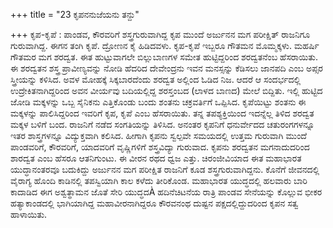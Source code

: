 +++
title = "23 ಕೃಪನನುಜೆಯನು ತನ್ದು"

+++
ಕೃಪ-ಕೃಪೆ : ಪಾಂಡವ, ಕೌರವರಿಗೆ ಶಸ್ತ್ರಗುರುವಾಗಿದ್ದ ಕೃಪ ಮುಂದೆ ಅರ್ಜುನನ ಮಗ ಪರೀಕ್ಷಿತ್ ರಾಜನಿಗೂ ಗುರುವಾಗಿದ್ದ. ಈಗನ ತಂಗಿ ಕೃಪೆ. ದ್ರೋಣನ ಕೈ ಹಿಡಿದವಳು. ಕೃಪ-ಕೃಪೆ ಇಬ್ಬರೂ ಗೌತಮನ ಮೊಮ್ಮಕ್ಕಳು. ಮಹರ್ಷಿ ಗೌತಮರ ಮಗ ಶರದ್ವತ. ಈತ ಹುಟ್ಟುವಾಗಲೇ ಬಿಲ್ಲುಬಾಣಗಳ ಸಮೇತ ಹುಟ್ಟಿದ್ದರಿಂದ ಶರದ್ವತನೆಂಬ ಹೆಸರಾಯಿತು. ಈ ಶರದ್ವತನ ಶಸ್ತ್ರ ಪ್ರಾವೀಣ್ಯವನ್ನು ನೋಡಿ ಹೆದರಿದ ದೇವೇಂದ್ರನು ಇವನ ಮನಸ್ಸನ್ನು ಕೆಡಿಸಲು ಜಾನಪದಿ ಎಂಬ ಅಪ್ಸರ ಸ್ತ್ರೀಯನ್ನು ಕಳಿಸಿದ. ಅವಳ ಮೋಹಕ್ಕೆ ಸಿಕ್ಕಬಾರದೆಂದು ಶರದ್ವತ ಅಲ್ಲಿಂದ ಓಡಿದ ನಿಜ. ಆದರೆ ಆ ಸಂದರ್ಭದಲ್ಲಿ ಉದ್ರೇಕಿತನಾಗಿದ್ದರಿಂದ ಅವನ ವೀರ್ಯವು ಬದಿಯಲ್ಲಿದ್ದ ಶರಸ್ತಂಬದ (ಲಾಳದ ಬಾಣದ) ಮೇಲೆ ಬಿದ್ದಿತು. ಇಲ್ಲಿ ಹುಟ್ಟಿದ ಜೋಡಿ ಮಕ್ಕಳನ್ನು ಒಬ್ಬ ಸೈನಿಕನು ಎತ್ತಿಕೊಂಡು ಬಂದು ಶಂತನು ಚಕ್ರವರ್ತಿಗೆ ಒಪ್ಪಿಸಿದ. ಕೃಪೆಯಿಟ್ಟು ಶಂತನು ಈ ಮಕ್ಕಳನ್ನು ಪಾಲಿಸಿದ್ದರಿಂದ ಇವರಿಗೆ ಕೃಪ, ಕೃಪೆ ಎಂಬ ಹೆಸರಾಯಿತು. ತನ್ನ ತಪಶ್ಯಕ್ತಿಯಿಂದ ಇದನ್ನೆಲ್ಲ ತಿಳಿದ ಶರದ್ವತ ಮಕ್ಕಳ ಬಳಿಗೆ ಬಂದ. ರಾಜನಿಗೆ ನಡೆದ ಸಂಗತಿಯನ್ನು ತಿಳಿಸಿದ. ಅನಂತರ ಕೃಪನಿಗೆ ಧನುರ್ವೇದದ ಚತುರಂಗಗಳನ್ನೂ ಇತರ ಶಾಸ್ತ್ರಗಳನ್ನೂ ವಿದ್ಯುಕ್ತವಾಗಿ ಕಲಿಸಿದ. ಹೀಗಾಗಿ ಕೃಪನು ಸ್ವಲ್ಪವೇ ಸಮಯದಲ್ಲಿ ಉತ್ತಮ ಗುರುವಾಗಿ ಮುಂದೆ ಪಾಂಡವರಿಗೆ, ಕೌರವರಿಗೆ, ಯಾದವರಿಗೆ ವೃಷ್ಣಿಗಳಿಗೆ ಶಸ್ತ್ರವಿದ್ಯಾ ಗುರುವಾದ. ಕೃಪನು ಶರದ್ವತನ ಮಗನಾದುದರಿಂದ ಶಾರದ್ವತ ಎಂಬ ಹೆಸರೂ ಆತನಿಗುಂಟು. ಈ ವೀರನ ರಥದ ಧ್ವಜ ಎತ್ತು. ಚಿರಂಜೀವಿಯಾದ ಈತ ಮಹಾಭಾರತ ಯುದ್ಧಾನಂತರವೂ ಬದುಕಿದ್ದು ಅರ್ಜುನನ ಮಗ ಪರೀಕ್ಷಿತ ರಾಜನಿಗೆ ಕೂಡ ಶಸ್ತ್ರಗುರುವಾಗಿದ್ದನು. ಕೊನೆಗೆ ಜೀವನದಲ್ಲಿ ವೈರಾಗ್ಯ ಹೊಂದಿ ಕಾಡಿನಲ್ಲಿ ತಪಸ್ವಿಯಾಗಿ ಕಾಲ ಕಳೆದು ತೀರಿಕೊಂಡ. ಮಹಾಭಾರತ ಯುದ್ಧದಲ್ಲಿ ಹಲವಾರು ಬಾರಿ ಕಾದಾಡಿದ ಈಗ ಅಶ್ವತ್ಥಾಮನ ಜೊತೆ ಸೇರಿ ಯುದ್ಧದÀ ಹದಿನೆಚಿಟನೆಯ ರಾತ್ರಿ ಪಾಂಡವ ಸೇನೆಯನ್ನು ಕೊಲ್ಲುವ ಭೀಕರ ಹತ್ಯಾಕಾಂಡದಲ್ಲಿ ಭಾಗಿಯಾಗಿದ್ದ ಮಹಾವೀರನಾಗಿದ್ದರೂ ಕೌರವನಂಥ ದುಷ್ಟನ ಪಕ್ಷದಲ್ಲಿದ್ದುದರಿಂದ ಕೃಪನ ಸತ್ವ ಹಾಳಾಯಿತು.